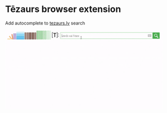 # Tēzaurs browser extension

Add autocomplete to [tezaurs.lv](https://tezaurs.lv) search

![usage example](/assets/example.gif)
